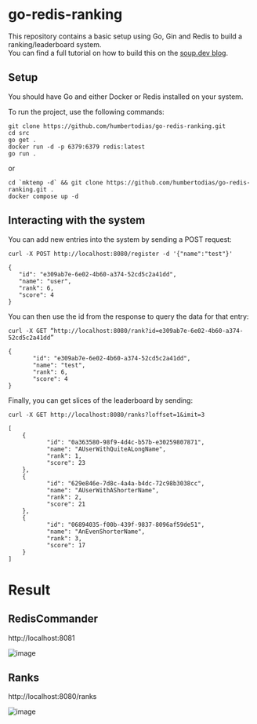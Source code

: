 # go-redis-ranking

This repository contains a basic setup using Go, Gin and Redis to build a ranking/leaderboard system.  
You can find a full tutorial on how to build this on the [soup.dev blog](https://www.soup.dev/post/building-a-ranking-system-with-go-and-redis).




## Setup 

You should have Go and either Docker or Redis installed on your system.  

To run the project, use the following commands:  

```shell
git clone https://github.com/humbertodias/go-redis-ranking.git
cd src
go get .
docker run -d -p 6379:6379 redis:latest
go run .
```
or

```shell
cd `mktemp -d` && git clone https://github.com/humbertodias/go-redis-ranking.git .
docker compose up -d
```

## Interacting with the system

You can add new entries into the system by sending a POST request:
```shell
curl -X POST http://localhost:8080/register -d '{"name":"test"}'
```
```
{
   "id": "e309ab7e-6e02-4b60-a374-52cd5c2a41dd",
   "name": "user",
   "rank": 6,
   "score": 4
} 
```

You can then use the id from the response to query the data for that entry:
```shell
curl -X GET “http://localhost:8080/rank?id=e309ab7e-6e02-4b60-a374-52cd5c2a41dd”
```
```
{
       "id": "e309ab7e-6e02-4b60-a374-52cd5c2a41dd",
       "name": "test",
       "rank": 6,
       "score": 4
}
```

Finally, you can get slices of the leaderboard by sending:
```shell
curl -X GET http://localhost:8080/ranks?loffset=1&imit=3
```
```
[
    {
           "id": "0a363580-98f9-4d4c-b57b-e30259807871",
           "name": "AUserWithQuiteALongName",
           "rank": 1,
           "score": 23
    },
    {
           "id": "629e846e-7d8c-4a4a-b4dc-72c98b3038cc",
           "name": "AUserWithAShorterName",
           "rank": 2,
           "score": 21
    },
    {
           "id": "06894035-f00b-439f-9837-8096af59de51",
           "name": "AnEvenShorterName",
           "rank": 3,
           "score": 17
    }
]
```

# Result

## RedisCommander

http://localhost:8081

![image](https://github.com/humbertodias/go-redis-ranking/assets/9255997/8ffd2d47-8e63-4855-8b48-1b0149ab69a5)

## Ranks

http://localhost:8080/ranks

![image](https://github.com/humbertodias/go-redis-ranking/assets/9255997/25eebc81-8448-4d87-adcc-bfe17f40ead0)
